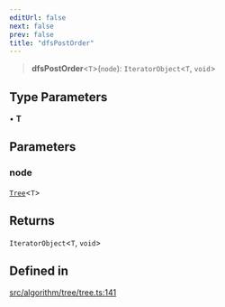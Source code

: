 ```yaml
---
editUrl: false
next: false
prev: false
title: "dfsPostOrder"
---
```


> **dfsPostOrder**\<`T`\>(`node`): `IteratorObject`\<`T`, `void`\>

## Type Parameters

• **T**

## Parameters

### node

[`Tree`](/api/interfaces/tree/)\<`T`\>

## Returns

`IteratorObject`\<`T`, `void`\>

## Defined in

[src/algorithm/tree/tree.ts:141](https://github.com/skyleague/axioms/blob/75fb1c5c977f1940e84e5cdcef2be336d1fd81da/src/algorithm/tree/tree.ts#L141)
